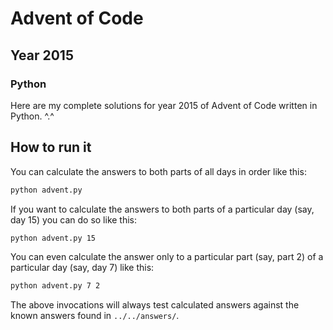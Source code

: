 # Advent of Code
## Year 2015
### Python

Here are my complete solutions for year 2015 of Advent of Code written in Python. ^.^

## How to run it

You can calculate the answers to both parts of all days in order like this:
```bash
python advent.py
```

If you want to calculate the answers to both parts of a particular day (say, day 15) you can do so like this:
```bash
python advent.py 15
```

You can even calculate the answer only to a particular part (say, part 2) of a particular day (say, day 7) like this:
```bash
python advent.py 7 2
```

The above invocations will always test calculated answers against the known answers found in `../../answers/`.
